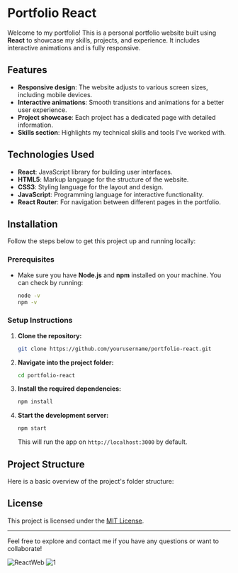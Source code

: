 # Portfolio React

Welcome to my portfolio! This is a personal portfolio website built using **React** to showcase my skills, projects, and experience. It includes interactive animations and is fully responsive.

## Features
- **Responsive design**: The website adjusts to various screen sizes, including mobile devices.
- **Interactive animations**: Smooth transitions and animations for a better user experience.
- **Project showcase**: Each project has a dedicated page with detailed information.
- **Skills section**: Highlights my technical skills and tools I’ve worked with.

## Technologies Used
- **React**: JavaScript library for building user interfaces.
- **HTML5**: Markup language for the structure of the website.
- **CSS3**: Styling language for the layout and design.
- **JavaScript**: Programming language for interactive functionality.
- **React Router**: For navigation between different pages in the portfolio.

## Installation

Follow the steps below to get this project up and running locally:

### Prerequisites
- Make sure you have **Node.js** and **npm** installed on your machine. You can check by running:

    ```bash
    node -v
    npm -v
    ```

### Setup Instructions
1. **Clone the repository:**

    ```bash
    git clone https://github.com/yourusername/portfolio-react.git
    ```

2. **Navigate into the project folder:**

    ```bash
    cd portfolio-react
    ```

3. **Install the required dependencies:**

    ```bash
    npm install
    ```

4. **Start the development server:**

    ```bash
    npm start
    ```


   This will run the app on `http://localhost:3000` by default.

## Project Structure
Here is a basic overview of the project's folder structure:



## License
This project is licensed under the [MIT License](LICENSE).

---

Feel free to explore and contact me if you have any questions or want to collaborate!

![ReactWeb](https://github.com/user-attachments/assets/518030dc-f876-4b4f-9292-e5f806d909d7)
![1](https://github.com/user-attachments/assets/cfd835d2-77b9-4466-8952-5fed830402e9)
